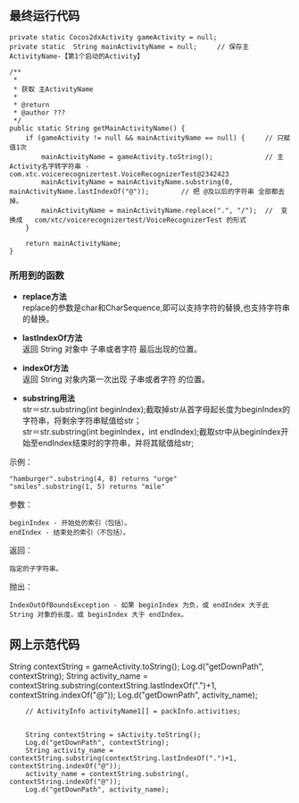 

## 最终运行代码

	private static Cocos2dxActivity gameActivity = null;
	private static  String mainActivityName = null;		// 保存主ActivityName-【第1个启动的Activity】
	
	/**
	 * 
	 * 获取 主ActivityName
	 * 
	 * @return
	 * @author ???
	 */
	public static String getMainActivityName() {
		if (gameActivity != null && mainActivityName == null) {		// 只赋值1次
			mainActivityName = gameActivity.toString();				// 主Activity名字转字符串 - com.xtc.voicerecognizertest.VoiceRecognizerTest@2342423
			mainActivityName = mainActivityName.substring(0, mainActivityName.lastIndexOf("@"));		// 把 @及以后的字符串 全部都去掉。
			mainActivityName = mainActivityName.replace(".", "/");	//  变换成   com/xtc/voicerecognizertest/VoiceRecognizerTest 的形式
		}
		
		return mainActivityName;
	}		


### 所用到的函数

 - **replace方法**  
replace的参数是char和CharSequence,即可以支持字符的替换,也支持字符串的替换。

 - **lastIndexOf方法**  
返回 String 对象中 子串或者字符 最后出现的位置。

 - **indexOf方法**  
返回 String 对象内第一次出现 子串或者字符 的位置。

 - **substring用法**  
str＝str.substring(int beginIndex);截取掉str从首字母起长度为beginIndex的字符串，将剩余字符串赋值给str；  
str＝str.substring(int beginIndex，int endIndex);截取str中从beginIndex开始至endIndex结束时的字符串，并将其赋值给str;  

示例：  

 	"hamburger".substring(4, 8) returns "urge"
 	"smiles".substring(1, 5) returns "mile"
参数：  

	beginIndex - 开始处的索引（包括）。
	endIndex - 结束处的索引（不包括）。
返回：  

	指定的子字符串。
抛出：

	IndexOutOfBoundsException - 如果 beginIndex 为负，或 endIndex 大于此 String 对象的长度，或 beginIndex 大于 endIndex。



## 网上示范代码

String contextString = gameActivity.toString();
		Log.d("getDownPath", contextString);
	    String activity_name = contextString.substring(contextString.lastIndexOf(".")+1, contextString.indexOf("@"));
	    Log.d("getDownPath", activity_name);

		
		// ActivityInfo activityName1[] = packInfo.activities;


		String contextString = sActivity.toString();
		Log.d("getDownPath", contextString);
	    String activity_name = contextString.substring(contextString.lastIndexOf(".")+1, contextString.indexOf("@"));
	    activity_name = contextString.substring(, contextString.indexOf("@"));
	    Log.d("getDownPath", activity_name);